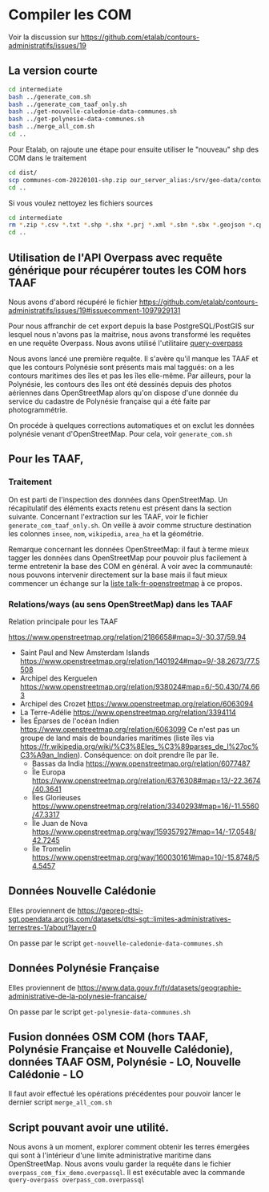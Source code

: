 # Compiler les COM

Voir la discussion sur https://github.com/etalab/contours-administratifs/issues/19

## La version courte

```bash
cd intermediate
bash ../generate_com.sh
bash ../generate_com_taaf_only.sh
bash ../get-nouvelle-caledonie-data-communes.sh
bash ../get-polynesie-data-communes.sh
bash ../merge_all_com.sh
cd ..
```

Pour Etalab, on rajoute une étape pour ensuite utiliser le "nouveau" shp des COM dans le traitement

```bash
cd dist/
scp communes-com-20220101-shp.zip our_server_alias:/srv/geo-data/contours-administratifs/2022/shp/
cd ..
```

Si vous voulez nettoyez les fichiers sources

```bash
cd intermediate
rm *.zip *.csv *.txt *.shp *.shx *.prj *.xml *.sbn *.sbx *.geojson *.cpg *.dbf
cd ..
```

## Utilisation de l'API Overpass avec requête générique pour récupérer toutes les COM hors TAAF

Nous avons d'abord récupéré le fichier https://github.com/etalab/contours-administratifs/issues/19#issuecomment-1097929131

Pour nous affranchir de cet export depuis la base PostgreSQL/PostGIS sur lesquel nous n'avons pas la maitrise, nous avons transformé les requêtes en une requête Overpass. Nous avons utilisé l'utilitaire [query-overpass](https://www.npmjs.com/package/query-overpass)


Nous avons lancé une première requête. Il s'avère qu'il manque les TAAF et que les contours Polynésie sont présents mais mal taggués: on a les contours maritimes des îles et pas les îles elle-même. Par ailleurs, pour la Polynésie, les contours des îles ont été dessinés depuis des photos aériennes dans OpenStreetMap alors qu'on dispose d'une donnée du service du cadastre de Polynésie française qui a été faite par photogrammétrie.

On procéde à quelques corrections automatiques et on exclut les données polynésie venant d'OpenStreetMap. Pour cela, voir `generate_com.sh`


## Pour les TAAF,

### Traitement

On est parti de l'inspection des données dans OpenStreetMap. Un récapitulatif des éléments exacts retenu est présent dans la section suivante. Concernant l'extraction sur les TAAF, voir le fichier `generate_com_taaf_only.sh`. On veille à avoir comme structure destination les colonnes `insee`, `nom`, `wikipedia`, `area_ha` et la géométrie.

Remarque concernant les données OpenStreetMap: il faut à terme mieux tagger les données dans OpenStreetMap pour pouvoir plus facilement à terme entretenir la base des COM en général. A voir avec la communauté: nous pouvons intervenir directement sur la base mais il faut mieux commencer un échange sur la [liste talk-fr-openstreetmap](https://lists.openstreetmap.org/listinfo/talk-fr) à ce propos.

### Relations/ways (au sens OpenStreetMap) dans les TAAF

Relation principale pour les TAAF

https://www.openstreetmap.org/relation/2186658#map=3/-30.37/59.94


- Saint Paul and New Amsterdam Islands https://www.openstreetmap.org/relation/1401924#map=9/-38.2673/77.5508
- Archipel des Kerguelen  https://www.openstreetmap.org/relation/938024#map=6/-50.430/74.663
- Archipel des Crozet https://www.openstreetmap.org/relation/6063094
- La Terre-Adélie https://www.openstreetmap.org/relation/3394114
- Îles Éparses de l'océan Indien https://www.openstreetmap.org/relation/6063099 Ce n'est pas un groupe de land mais de boundaries maritimes (liste îles via https://fr.wikipedia.org/wiki/%C3%8Eles_%C3%89parses_de_l%27oc%C3%A9an_Indien). Conséquence: on doit prendre île par île.
  - Bassas da India https://www.openstreetmap.org/relation/6077487
  - Île Europa https://www.openstreetmap.org/relation/6376308#map=13/-22.3674/40.3641
  - Îles Glorieuses https://www.openstreetmap.org/relation/3340293#map=16/-11.5560/47.3317
  - Île Juan de Nova https://www.openstreetmap.org/way/159357927#map=14/-17.0548/42.7245
  - Île Tromelin https://www.openstreetmap.org/way/160030161#map=10/-15.8748/54.5457

## Données Nouvelle Calédonie

Elles proviennent de https://georep-dtsi-sgt.opendata.arcgis.com/datasets/dtsi-sgt::limites-administratives-terrestres-1/about?layer=0

On passe par le script `get-nouvelle-caledonie-data-communes.sh`

## Données Polynésie Française

Elles proviennent de https://www.data.gouv.fr/fr/datasets/geographie-administrative-de-la-polynesie-francaise/

On passe par le script `get-polynesie-data-communes.sh`

## Fusion données OSM COM (hors TAAF, Polynésie Française et Nouvelle Calédonie), données TAAF OSM, Polynésie - LO, Nouvelle Calédonie - LO

Il faut avoir effectué les opérations précédentes pour pouvoir lancer le dernier script `merge_all_com.sh`

## Script pouvant avoir une utilité.

Nous avons à un moment, explorer comment obtenir les terres émergées qui sont à l'intérieur d'une limite administrative maritime dans OpenStreetMap. Nous avons voulu garder la requête dans le fichier `overpass_com_fix_demo.overpassql`. Il est exécutable avec la commande `query-overpass overpass_com.overpassql`
